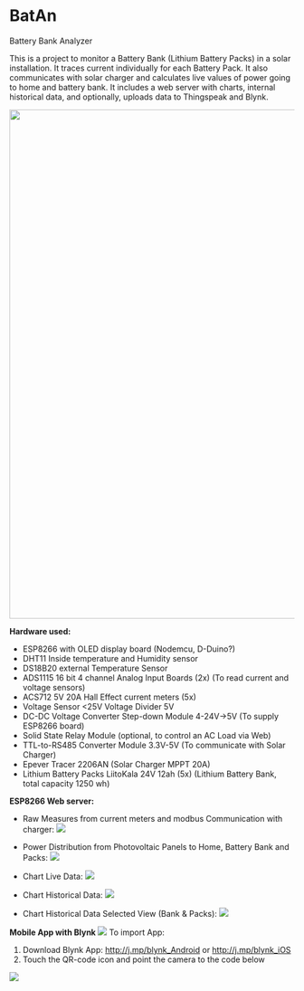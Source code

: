 # BatAn
Battery Bank Analyzer

This is a project to monitor a Battery Bank (Lithium Battery Packs) in a solar installation. It traces current individually for each Battery Pack. It also communicates with solar charger and calculates live values of power going to home and battery bank. It includes a web server with charts, internal historical data, and optionally, uploads data to Thingspeak and Blynk.


<img src="photos/collage.jpg" width="900"/>
 

<strong>Hardware used:</strong>

- ESP8266 with OLED display board (Nodemcu, D-Duino?) 
- DHT11 Inside temperature and Humidity sensor
- DS18B20 external Temperature Sensor
- ADS1115 16 bit 4 channel Analog Input Boards (2x) (To read current and voltage sensors)
- ACS712 5V 20A Hall Effect current meters (5x)
- Voltage Sensor <25V Voltage Divider 5V
- DC-DC Voltage Converter Step-down Module 4-24V->5V (To supply ESP8266 board)
- Solid State Relay Module (optional, to control an AC Load via Web)
- TTL-to-RS485 Converter Module 3.3V-5V (To communicate with Solar Charger)
- Epever Tracer 2206AN (Solar Charger MPPT 20A)
- Lithium Battery Packs LiitoKala 24V 12ah (5x) (Lithium Battery Bank, total capacity 1250 wh)


<strong>ESP8266 Web server:</strong>

- Raw Measures from current meters and modbus Communication with charger:
  <img src="photos/web1.png"/>

- Power Distribution from Photovoltaic Panels to Home, Battery Bank and Packs:
  <img src="photos/web2.png"/>

- Chart Live Data:
  <img src="photos/web3a.png"/>
  
- Chart Historical Data:
  <img src="photos/web3b.png"/>
  
- Chart Historical Data Selected View (Bank & Packs):
  <img src="photos/web3c.png"/>
  
<strong>Mobile App with Blynk</strong>
 <img src="photos/blynk_SS.png"/>
 To import App:
 1. Download Blynk App: http://j.mp/blynk_Android or http://j.mp/blynk_iOS
 2. Touch the QR-code icon and point the camera to the code below
 <img src="photos/blynk_QR.png"/>




